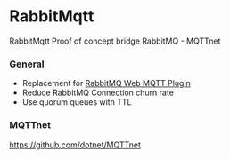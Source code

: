# RabbitMqtt
RabbitMqtt Proof of concept bridge RabbitMQ - MQTTnet

### General

* Replacement for [RabbitMQ Web MQTT Plugin](https://www.rabbitmq.com/web-mqtt.html)
* Reduce RabbitMQ Connection churn rate
* Use quorum queues with TTL

### MQTTnet
https://github.com/dotnet/MQTTnet